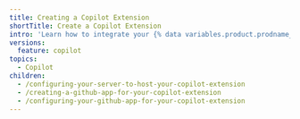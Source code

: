 ```yaml
---
title: Creating a Copilot Extension
shortTitle: Create a Copilot Extension
intro: 'Learn how to integrate your {% data variables.product.prodname_copilot_agent_short %} with a {% data variables.product.prodname_github_app %} to create your {% data variables.product.prodname_copilot_extension_short %}.'
versions:
  feature: copilot
topics:
  - Copilot
children:
  - /configuring-your-server-to-host-your-copilot-extension
  - /creating-a-github-app-for-your-copilot-extension
  - /configuring-your-github-app-for-your-copilot-extension
---
```


